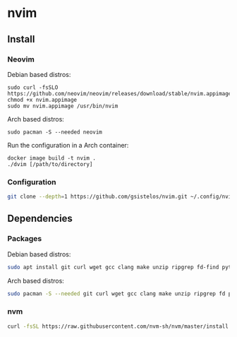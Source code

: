 # nvim

## Install

### Neovim

Debian based distros:

```
sudo curl -fsSLO https://github.com/neovim/neovim/releases/download/stable/nvim.appimage
chmod +x nvim.appimage
sudo mv nvim.appimage /usr/bin/nvim
```

Arch based distros:

```
sudo pacman -S --needed neovim
```

Run the configuration in a Arch container:

```
docker image build -t nvim .
./dvim [/path/to/directory]
```

### Configuration

```bash
git clone --depth=1 https://github.com/gsistelos/nvim.git ~/.config/nvim
```

## Dependencies

### Packages

Debian based distros:

```bash
sudo apt install git curl wget gcc clang make unzip ripgrep fd-find python3-venv python3-pip
```

Arch based distros:

```bash
sudo pacman -S --needed git curl wget gcc clang make unzip ripgrep fd python-virtualenv python-pip
```

### nvm

```bash
curl -fsSL https://raw.githubusercontent.com/nvm-sh/nvm/master/install.sh | NODE_VERSION=stable bash
```
